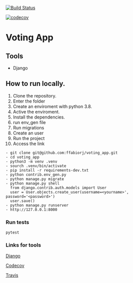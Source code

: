 [![Build Status](https://travis-ci.com/ffabiorj/voting_app.svg?branch=master)](https://travis-ci.com/ffabiorj/voting_app)


[![codecov](https://codecov.io/gh/ffabiorj/voting_app/branch/master/graph/badge.svg)](https://codecov.io/gh/ffabiorj/voting_app)



# Voting App


## Tools
* Django


## How to run locally.

1. Clone the repository.
2. Enter the folder
3. Create an enviroment with python 3.8.
4. Active the enviroment.
5. Install the dependencies.
6. run env_gen file
7. Run migrations
8. Create an user
9. Run the project
10. Access the link


```
- git clone git@github.com:ffabiorj/voting_app.git
- cd voting_app
- python3 -m venv .venv
- sourch .venv/bin/activate
- pip install -r requirements-dev.txt
- python contrib.env_gen.py
- python manage.py migrate
- python manage.py shell
  from django.contrib.auth.models import User
  user = User.objects.create_user(username=<yourname>', password='<password>')
  user.save()
- python manage.py runserver
- http://127.0.0.1:8000

```

### Run tests
```
pytest
```

### Links for tools
[Django](https://docs.djangoproject.com/)

[Codecov](https://codecov.io/)

[Travis](https://travis-ci.com/)
